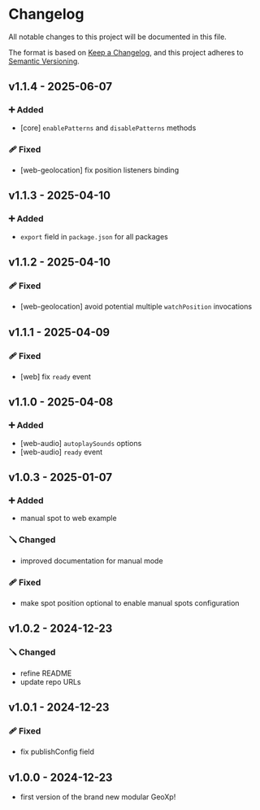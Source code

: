 # Changelog
All notable changes to this project will be documented in this file.

The format is based on [Keep a Changelog](https://keepachangelog.com/en/1.0.0/),
and this project adheres to [Semantic Versioning](https://semver.org/spec/v2.0.0.html).


## **v1.1.4** - 2025-06-07
### ➕ Added
* [core] `enablePatterns` and `disablePatterns` methods

### 🩹 Fixed
* [web-geolocation] fix position listeners binding 

## **v1.1.3** - 2025-04-10
### ➕ Added
* `export` field in `package.json` for all packages

## **v1.1.2** - 2025-04-10
### 🩹 Fixed
* [web-geolocation] avoid potential multiple `watchPosition` invocations 

## **v1.1.1** - 2025-04-09
### 🩹 Fixed
* [web] fix `ready` event

## **v1.1.0** - 2025-04-08
### ➕ Added
* [web-audio] `autoplaySounds` options
* [web-audio] `ready` event

## **v1.0.3** - 2025-01-07
### ➕ Added
* manual spot to web example

### 🪛 Changed
* improved documentation for manual mode

### 🩹 Fixed
* make spot position optional to enable manual spots configuration

## **v1.0.2** - 2024-12-23
### 🪛 Changed
* refine README
* update repo URLs

## **v1.0.1** - 2024-12-23
### 🩹 Fixed
* fix publishConfig field

## **v1.0.0** - 2024-12-23
* first version of the brand new modular GeoXp!